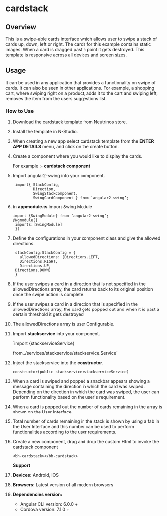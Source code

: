 # cardstack

## Overview

This is a swipe-able cards interface which allows user to swipe a stack of cards up, down, left or right. The cards for this example contains static images. When a card is dragged past a point it gets destroyed. This template is responsive across all devices and screen sizes.

## Usage

It can be used in any application that provides a functionality on swipe of cards. It can also be seen in other applications. For example, a shopping cart, where swiping right on a product, adds it to the cart and swiping left, removes the item from the users suggestions list.

### How to Use

1. Download the cardstack template from Neutrinos store.
2. Install the template in N-Studio.
3. When creating a new app select cardstack template from the **ENTER APP DETAILS** menu, and click on the create button.
4. Create a component where you would like to display the cards.

   For example :-  **cardstack component**

5. Import angular2-swing into your component.

   ```text
    import{ StackConfig,
            Direction,
            SwingStackComponent,
            SwingCardComponent } from ‘angular2-swing’;
   ```

6. In **appmodule.ts** import Swing Module

   ```text
   import {SwingModule} from ‘angular2-swing’;
   @Ngmodule({
    imports:[SwingModule]
    })
   ```

7. Define the configurations in your component class and give the allowed directions.

   ```text
    stackConfig:StackConfig = {
      allowedDirections: [Directions.LEFT,
      Directions.RIGHT,
      Directions.UP,
    Directions.DOWN]
    }
   ```

8. If the user swipes a card in a direction that is not specified in the allowedDirections array, the card returns back to its original position once the swipe action is complete.
9. If the user swipes a card in a direction that is specified in the allowedDirections array, the card gets popped out and when it is past a certain threshold it gets destroyed.
10. The allowedDirections array is user Configurable.
11. Import **stackservice** into your component.

    \`import {stackserviceService}

    from../services/stackservice/stackservice.Service\`

12. Inject the stackservice into the **constructor**.

    `constructor(public stackservice:stackserviceService)`

13. When a card is swiped and popped a snackbar appears showing a message containing the direction in which the card was swiped. Depending on the direction in which the card was swiped, the user can perform functionality based on the user's requirement.
14. When a card is popped out the number of cards remaining in the array is shown on the User Interface.
15. Total number of cards remaining in the stack is shown by using a fab in the User Interface and this number can be used to perform functionalities according to the user requirements.
16. Create a new component, drag and drop the custom Html to invoke the cardstack component

    `<bh-cardstack></bh-cardstack>`

    **Support**

17. **Devices:** Android, iOS
18. **Browsers:** Latest version of all modern browsers
19. **Dependencies version:**
    * Angular CLI version: 6.0.0 +
    * Cordova version: 7.1.0 +

